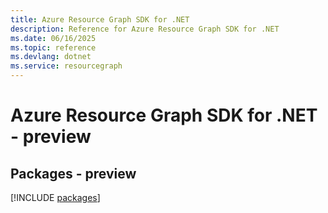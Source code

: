 ```yaml
---
title: Azure Resource Graph SDK for .NET
description: Reference for Azure Resource Graph SDK for .NET
ms.date: 06/16/2025
ms.topic: reference
ms.devlang: dotnet
ms.service: resourcegraph
---
```

# Azure Resource Graph SDK for .NET - preview
## Packages - preview
[!INCLUDE [packages](resource-graph-index.md)]
